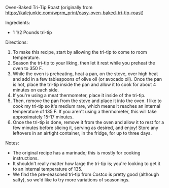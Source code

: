 Oven-Baked Tri-Tip Roast (originally from https://kalejunkie.com/wprm_print/easy-oven-baked-tri-tip-roast)

Ingredients:
- 1 1/2 Pounds tri-tip

Directions:
1. To make this recipe, start by allowing the tri-tip to come to room temperature.
3. Season the tri-tip to your liking, then let it rest while you preheat the oven to 350 F.
4. While the oven is preheating, heat a pan, on the stove, over high heat and add in a few tablespoons of olive oil (or avocado oil). Once the pan is hot, place the tri-tip inside the pan and allow it to cook for about 4 minutes on each side.
5. If you're using a meat thermometer, place it inside of the tri-tip.
6. Then, remove the pan from the stove and place it into the oven. I like to cook my tri-tip so it's medium rare, which means it reaches an internal temperature of 135 F. If you aren't using a thermometer, this will take approximately 15-17 minutes.
7. Once the tri-tip is done, remove it from the oven and allow it to rest for a few minutes before slicing it, serving as desired, and enjoy! Store any leftovers in an airtight container, in the fridge, for up to three days.

Notes: 
- The original recipe has a marinade; this is mostly for cooking instructions. 
- It shouldn't really matter how large the tri-tip is; you're looking to get it to an internal temperature of 135. 
- We find the pre-seasoned tri-tip from Costco is pretty good (although salty), so we'd like to try more variations of seasonings. 
